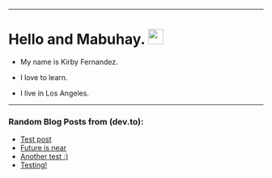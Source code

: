 
<img src="https://komarev.com/ghpvc/?username=kirbygit&style=flat-square&color=blue" alt=""/>

---
<h1>
  Hello and Mabuhay.
  <img src="https://media.giphy.com/media/hvRJCLFzcasrR4ia7z/giphy.gif" width="30px"/>
</h1>

- My name is Kirby Fernandez.

- I love to learn.

- I live in Los Angeles.

---

### Random Blog Posts from (dev.to):
<!-- BLOG-POST-LIST:START -->
- [Test post](https://dev.to/ben/test-post-31k2)
- [Future is near](https://dev.to/ben/future-is-near-3efj)
- [Another test :&rpar;](https://dev.to/ben/another-test--38nf)
- [Testing!](https://dev.to/ben/testing-1pgh)
<!-- BLOG-POST-LIST:END -->
